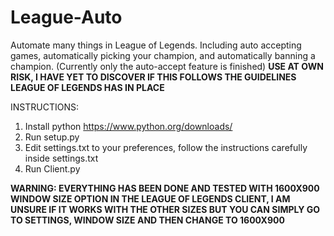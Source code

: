 # League-Auto
Automate many things in League of Legends. Including auto accepting games, automatically picking your champion, and automatically banning a champion.
(Currently only the auto-accept feature is finished)
**USE AT OWN RISK, I HAVE YET TO DISCOVER IF THIS FOLLOWS THE GUIDELINES LEAGUE OF LEGENDS HAS IN PLACE**

INSTRUCTIONS:
1. Install python
	https://www.python.org/downloads/
2. Run setup.py
3. Edit settings.txt to your preferences, follow the instructions carefully inside settings.txt
4. Run Client.py

**WARNING: EVERYTHING HAS BEEN DONE AND TESTED WITH 1600X900 WINDOW SIZE OPTION IN THE LEAGUE OF LEGENDS CLIENT, I AM UNSURE IF IT WORKS WITH THE OTHER SIZES BUT YOU CAN SIMPLY GO TO SETTINGS, WINDOW SIZE AND THEN CHANGE TO 1600X900**
